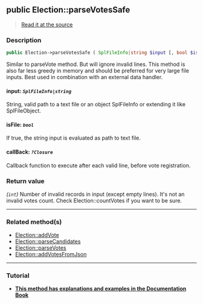 ## public Election::parseVotesSafe

> [Read it at the source](https://github.com/julien-boudry/Condorcet/blob/master/src/ElectionProcess/VotesProcess.php#L455)

### Description    

```php
public Election->parseVotesSafe ( SplFileInfo|string $input [, bool $isFile = false , ?Closure $callBack = null] ): int
```

Similar to parseVote method. But will ignore invalid lines. This method is also far less greedy in memory and should be preferred for very large file inputs. Best used in combination with an external data handler.
    

#### **input:** *`SplFileInfo|string`*   
String, valid path to a text file or an object SplFileInfo or extending it like SplFileObject.    


#### **isFile:** *`bool`*   
If true, the string input is evaluated as path to text file.    


#### **callBack:** *`?Closure`*   
Callback function to execute after each valid line, before vote registration.    


### Return value   

*(`int`)* Number of invalid records in input (except empty lines). It's not an invalid votes count. Check Election::countVotes if you want to be sure.


---------------------------------------

### Related method(s)      

* [Election::addVote](/Docs/api-reference/Election%20Class/Election--addVote.md)    
* [Election::parseCandidates](/Docs/api-reference/Election%20Class/Election--parseCandidates.md)    
* [Election::parseVotes](/Docs/api-reference/Election%20Class/Election--parseVotes.md)    
* [Election::addVotesFromJson](/Docs/api-reference/Election%20Class/Election--addVotesFromJson.md)    

---------------------------------------

### Tutorial

* **[This method has explanations and examples in the Documentation Book](https://www.condorcet.io/3.AsPhpLibrary/5.Votes/1.AddVotes)**    
